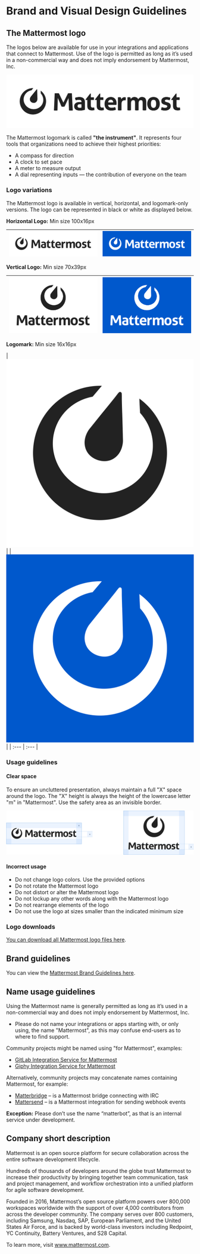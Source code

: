 # Brand and Visual Design Guidelines

## The Mattermost logo

The logos below are available for use in your integrations and applications that connect to Mattermost. Use of the logo is permitted as long as it’s used in a non-commercial way and does not imply endorsement by Mattermost, Inc.

![](../../../../../.gitbook/assets/logoHorizontal.svg)

The Mattermost logomark is called **"the instrument"**. It represents four tools that organizations need to achieve their highest priorities:

* A compass for direction
* A clock to set pace
* A meter to measure output
* A dial representing inputs — the contribution of everyone on the team

### Logo variations

The Mattermost logo is available in vertical, horizontal, and logomark-only versions. The logo can be represented in black or white as displayed below.

**Horizontal Logo:** Min size 100x16px

| ![](../../../../../.gitbook/assets/logoHorizontal.svg) | ![](../../../../../.gitbook/assets/logoHorizontalWhite.svg) |
| :--- | :--- |


**Vertical Logo:** Min size 70x39px

| ![](../../../../../.gitbook/assets/logoVertical.svg) | ![](../../../../../.gitbook/assets/logoVerticalWhite.svg) |
| :--- | :--- |


**Logomark:** Min size 16x16px

| ![](../../../../../.gitbook/assets/icon.svg) | | ![](../../../../../.gitbook/assets/iconWhite.svg) |
| :--- | :--- |

### Usage guidelines

#### Clear space

To ensure an uncluttered presentation, always maintain a full "X" space around the logo. The "X" height is always the height of the lowercase letter "m" in "Mattermost". Use the safety area as an invisible border.

![](../../../../../.gitbook/assets/brand-and-visual-design-guidelines-logos-clearspace.png)

#### Incorrect usage

* Do not change logo colors. Use the provided options
* Do not rotate the Mattermost logo
* Do not distort or alter the Mattermost logo
* Do not lockup any other words along with the Mattermost logo
* Do not rearrange elements of the logo
* Do not use the logo at sizes smaller than the indicated minimum size

### Logo downloads

[You can download all Mattermost logo files here](http://mattermost.com/wp-content/uploads/2021/10/Mattermost_Logo.zip).

## Brand guidelines

You can view the [Mattermost Brand Guidelines here](http://mattermost.com/wp-content/uploads/2021/10/Mattermost_Brand_Guidelines.pdf).

## Name usage guidelines

Using the Mattermost name is generally permitted as long as it’s used in a non-commercial way and does not imply endorsement by Mattermost, Inc.

* Please do not name your integrations or apps starting with, or only using, the name "Mattermost", as this may confuse end-users as to where to find support.

Community projects might be named using "for Mattermost", examples:

* [GitLab Integration Service for Mattermost](https://github.com/mattermost/mattermost-integration-gitlab)
* [Giphy Integration Service for Mattermost](https://github.com/mattermost/mattermost-integration-giphy)

Alternatively, community projects may concatenate names containing Mattermost, for example:

* [Matterbridge](https://github.com/42wim/matterbridge) – is a Mattermost bridge connecting with IRC
* [Mattersend](https://github.com/mtorromeo/mattersend) – is a Mattermost integration for sending webhook events

**Exception:** Please don’t use the name “matterbot”, as that is an internal service under development.

## Company short description

Mattermost is an open source platform for secure collaboration across the entire software development lifecycle.

Hundreds of thousands of developers around the globe trust Mattermost to increase their productivity by bringing together team communication, task and project management, and workflow orchestration into a unified platform for agile software development.

Founded in 2016, Mattermost’s open source platform powers over 800,000 workspaces worldwide with the support of over 4,000 contributors from across the developer community. The company serves over 800 customers, including Samsung, Nasdaq, SAP, European Parliament, and the United States Air Force, and is backed by world-class investors including Redpoint, YC Continuity, Battery Ventures, and S28 Capital.

To learn more, visit www.mattermost.com.
